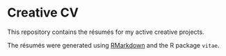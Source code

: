 # Creative CV

This repository contains the résumés for my active creative projects. 

The résumés were generated using [RMarkdown](https://rmarkdown.rstudio.com/) and the R package `vitae`.
